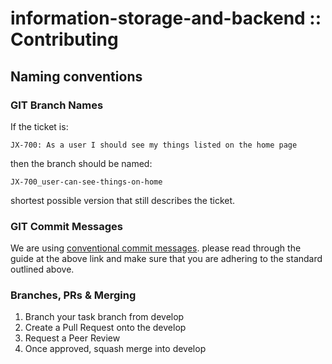 # information-storage-and-backend :: Contributing <!-- omit in toc -->

## Naming conventions

### GIT Branch Names

If the ticket is:

`JX-700: As a user I should see my things listed on the home page`

then the branch should be named:

`JX-700_user-can-see-things-on-home`

shortest possible version that still describes the ticket.

### GIT Commit Messages

We are using [conventional commit messages](https://www.conventionalcommits.org/en/v1.0.0-beta.4/).
please read through the guide at the above link and make sure that you are adhering to the standard outlined above.

### Branches, PRs & Merging

1. Branch your task branch from develop
2. Create a Pull Request onto the develop
3. Request a Peer Review
4. Once approved, squash merge into develop
